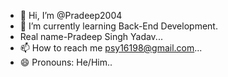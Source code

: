 - 👋 Hi, I’m @Pradeep2004
- 🌱 I’m currently learning Back-End Development.
-  Real name-Pradeep Singh Yadav...
- 📫 How to reach me psy16198@gmail.com...
- 😄 Pronouns: He/Him..

<!---
Pradeep3020/Pradeep3020 is a ✨ special ✨ repository because its `README.md` (this file) appears on your GitHub profile.
You can click the Preview link to take a look at your changes.
--->
